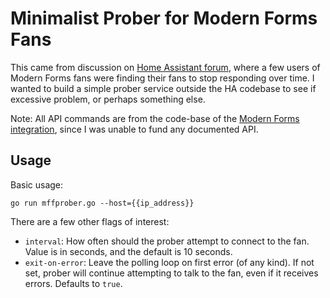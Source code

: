 # Minimalist Prober for Modern Forms Fans

This came from discussion on
[Home Assistant forum](https://community.home-assistant.io/t/modern-forms-smart-fans-integration/109318/36),
where a few users of Modern Forms fans were finding their fans to stop
responding over time. I wanted to build a simple prober service outside the HA
codebase to see if excessive problem, or perhaps something else.

Note: All API commands are from the code-base of the
[Modern Forms integration](https://github.com/jimpastos/ha-modernforms), since
I was unable to fund any documented API.

## Usage

Basic usage: 

```shell
go run mffprober.go --host={{ip_address}}
```

There are a few other flags of interest:

- `interval`: How often should the prober attempt to connect to the fan. Value
  is in seconds, and the default is 10 seconds.
- `exit-on-error`: Leave the polling loop on first error (of any kind). If not
  set, prober will continue attempting to talk to the fan, even if it receives
  errors. Defaults to `true`.